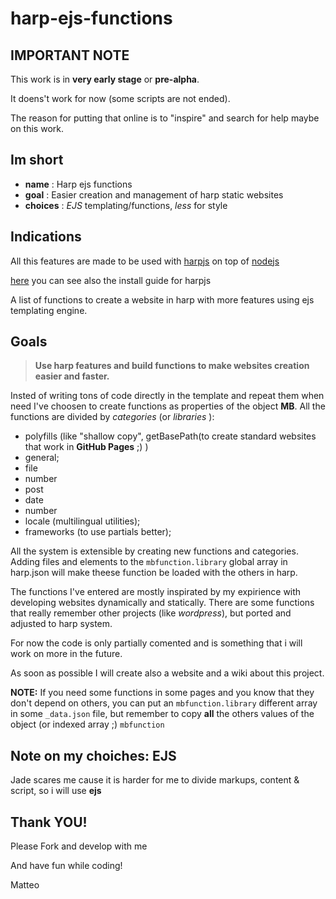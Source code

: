 # harp-ejs-functions

## IMPORTANT NOTE

This work is in **very early stage** or **pre-alpha**.

It doens't work for now (some scripts are not ended).

The reason for putting that online is to "inspire" and search for help maybe on this work.

## Im short

* **name** : Harp ejs functions
* **goal** : Easier creation and management of harp static websites
* **choices** : *EJS* templating/functions, *less* for style

## Indications 

All this features are made to be used with [harpjs](http://harpjs.com/) on top of [nodejs](https://nodejs.org/en/)

[here](http://harpjs.com/docs/quick-start) you can see also the install guide for harpjs

A list of functions to create a website in harp with more features using ejs templating engine.

## Goals

> **Use harp features and build functions to make websites creation easier and faster.**

Insted of writing tons of code directly in the template and repeat them 
when need I've choosen to create functions as properties of the object **MB**.
All the functions are divided by *categories* (or *libraries* ):

*   polyfills (like "shallow copy", getBasePath(to create standard websites that work in **GitHub Pages** ;) )
*   general;
*   file
*   number
*   post
*   date
*   number
*   locale (multilingual utilities);
*   frameworks (to use partials better);

All the system is extensible by creating new functions and categories. 
Adding files and elements to the `mbfunction.library` global array in harp.json will make 
theese function be loaded with the others in harp. 

The functions I've entered are mostly inspirated by my expirience with developing 
websites dynamically and statically. There are some functions that really remember 
other projects (like *wordpress*), but ported and adjusted to harp system.

For now the code is only partially comented and is something that i will work on 
more in the future.

As soon as possible I will create also a website and a wiki about this project.

**NOTE:**
If you need some functions in some pages and you know that they don't depend on others, 
you can put an `mbfunction.library` different array in some `_data.json` file, but 
remember to copy **all** the others values of the object (or indexed array ;) `mbfunction`

## Note on my choiches: EJS

Jade scares me cause it is harder for me to divide markups, content & script, 
so i will use **ejs**

## Thank YOU!

Please Fork and develop with me

And have fun while coding!

Matteo
